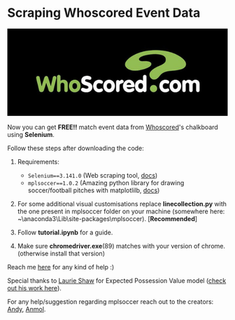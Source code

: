# Scraping Whoscored Event Data
![alt text](https://github.com/Ali-Hasan-Khan/Scrape-Whoscored-Event-Data/blob/main/logo.jpg "Whoscored")

Now you can get **FREE!!** match event data from [Whoscored](http://whoscored.com/ "Whoscored")'s chalkboard using **Selenium**. 

Follow these steps after downloading the code:
1) Requirements: 
    - `Selenium==3.141.0` (Web scraping tool, [docs](https://selenium-python.readthedocs.io/))
    - `mplsoccer==1.0.2` (Amazing python library for drawing soccer/football pitches with matplotlilb, [docs](https://mplsoccer.readthedocs.io/en/latest/))

2) For some additional visual customisations replace **linecollection.py** with the one present in mplsoccer folder on your machine (somewhere here: ~\anaconda3\Lib\site-packages\mplsoccer). [**Recommended**] 
  
3) Follow **tutorial.ipynb** for a guide.

4) Make sure **chromedriver.exe**(89) matches with your version of chrome.(otherwise install that version)  



Reach me [here](https://twitter.com/rockingAli5) for any kind of help :) 

Special thanks to [Laurie Shaw](https://twitter.com/EightyFivePoint) for Expected Possession Value model ([check out his work here](http://eightyfivepoints.blogspot.com/)).

For any help/suggestion regarding mplsoccer reach out to the creators: [Andy](https://twitter.com/numberstorm), [Anmol](https://twitter.com/slothfulwave612).
